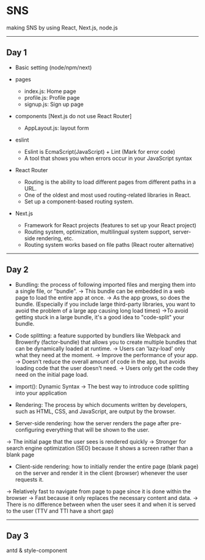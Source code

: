 # SNS

making SNS by using React, Next.js, node.js

-------------------

## Day 1

* Basic setting (node/npm/next)
* pages 
    - index.js: Home page
    - profile.js: Profile page
    - signup.js: Sign up page
* components [Next.js do not use React Router]
    - AppLayout.js: layout form
* eslint
  - Eslint is EcmaScript(JavaScript) + Lint (Mark for error code)
  - A tool that shows you when errors occur in your JavaScript syntax


* React Router
  - Routing is the ability to load different pages from different paths in a URL.
  - One of the oldest and most used routing-related libraries in React. 
  - Set up a component-based routing system.
* Next.js
  - Framework for React projects (features to set up your React project)
  - Routing system, optimization, multilingual system support, server-side rendering, etc. 
  - Routing system works based on file paths (React router alternative)

-------------------

## Day 2

* Bundling: the process of following imported files and merging them into a single file, or "bundle".
  -> This bundle can be embedded in a web page to load the entire app at once.
  -> As the app grows, so does the bundle.
  (Especially if you include large third-party libraries, you want to avoid the problem of a large app causing long load times)
  ->To avoid getting stuck in a large bundle, it's a good idea to "code-split" your bundle.

* Code splitting: a feature supported by bundlers like Webpack and Browerify (factor-bundle) that allows you to create multiple bundles that can be dynamically loaded at runtime.
  -> Users can 'lazy-load' only what they need at the moment.
  -> Improve the performance of your app.
  -> Doesn't reduce the overall amount of code in the app, but avoids loading code that the user doesn't need.
  -> Users only get the code they need on the initial page load.

* import(): Dynamic Syntax
  -> The best way to introduce code splitting into your application

* Rendering: The process by which documents written by developers, such as HTML, CSS, and JavaScript, are output by the browser.

* Server-side rendering: how the server renders the page after pre-configuring everything that will be shown to the user.

-> The initial page that the user sees is rendered quickly
-> Stronger for search engine optimization (SEO) because it shows a screen rather than a blank page

* Client-side rendering: how to initially render the entire page (blank page) on the server and render it in the client (browser) whenever the user requests it.

-> Relatively fast to navigate from page to page since it is done within the browser
-> Fast because it only replaces the necessary content and data.
-> There is no difference between when the user sees it and when it is served to the user (TTV and TTI have a short gap)


------------------

## Day 3

antd & style-component
